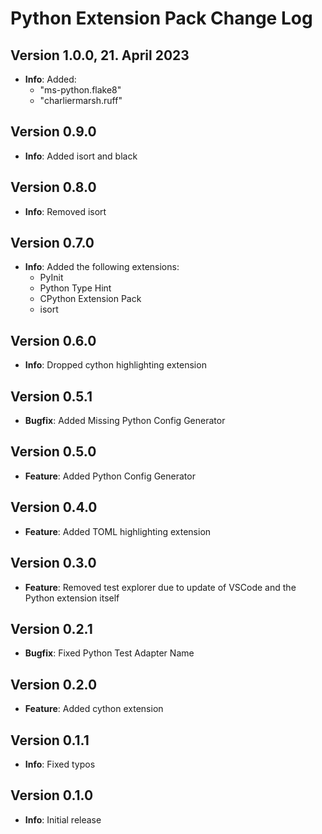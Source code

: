# Python Extension Pack Change Log

## Version 1.0.0, 21. April 2023

- **Info**: Added:
  - "ms-python.flake8"
  - "charliermarsh.ruff"

## Version 0.9.0

- **Info**: Added isort and black

## Version 0.8.0

- **Info**: Removed isort

## Version 0.7.0

- **Info**: Added the following extensions:
  - PyInit
  - Python Type Hint
  - CPython Extension Pack
  - isort

## Version 0.6.0

- **Info**: Dropped cython highlighting extension

## Version 0.5.1

- **Bugfix**: Added Missing Python Config Generator

## Version 0.5.0

- **Feature**: Added Python Config Generator

## Version 0.4.0

- **Feature**: Added TOML highlighting extension

## Version 0.3.0

- **Feature**: Removed test explorer due to update of VSCode and the Python extension itself

## Version 0.2.1

- **Bugfix**: Fixed Python Test Adapter Name

## Version 0.2.0

- **Feature**: Added cython extension

## Version 0.1.1

- **Info**: Fixed typos

## Version 0.1.0

- **Info**: Initial release
